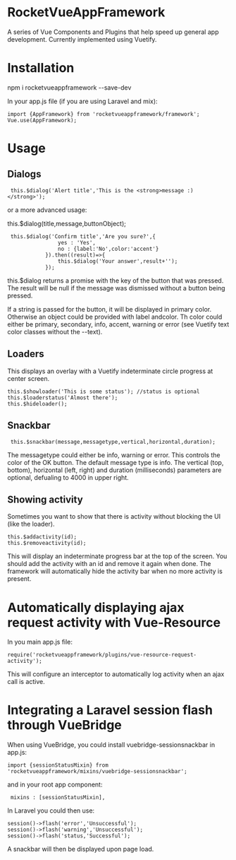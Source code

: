 # RocketVueAppFramework
A series of Vue Components and Plugins that help speed up general app development. Currently implemented using Vuetify.

# Installation
npm i rocketvueappframework --save-dev

In your app.js file (if you are using Laravel and mix):
```
import {AppFramework} from 'rocketvueappframework/framework';
Vue.use(AppFramework);
```

# Usage

## Dialogs
```
 this.$dialog('Alert title','This is the <strong>message :)</strong>');
```

or a more advanced usage:

this.$dialog(title,message,buttonObject);

```
 this.$dialog('Confirm title','Are you sure?',{
                yes : 'Yes',
                no : {label:'No',color:'accent'}
            }).then((result)=>{
                this.$dialog('Your answer',result+'');
            });

```

this.$dialog returns a promise with the key of the button that was pressed. The result will be null if the message was dismissed without a button being pressed.

If a string is passed for the button, it will be displayed in primary color. Otherwise an object could be provided with label andcolor. Th color could either be primary, secondary, info, accent, warning or error 
(see Vuetify text color classes without the --text).


## Loaders
This displays an overlay with a Vuetify indeterminate circle progress at center screen.
```
this.$showloader('This is some status'); //status is optional
this.$loaderstatus('Almost there');
this.$hideloader();
```
## Snackbar
```
 this.$snackbar(message,messagetype,vertical,horizontal,duration);
```
The messagetype could either be info, warning or error. This controls the color of the OK button. The default message type is info.
The vertical (top, bottom), horizontal (left, right) and duration (milliseconds) parameters are optional, defualing to 4000 in upper right.

## Showing activity
Sometimes you want to show that there is activity without blocking the UI (like the loader).

```
this.$addactivity(id);
this.$removeactivity(id);
```
This will display an indeterminate progress bar at the top of the screen. You should add the activity with an id and remove it again when done. The framework will automatically hide the activity bar when no more activity is present.

# Automatically displaying ajax request activity with Vue-Resource
In you main app.js file:
```
require('rocketvueappframework/plugins/vue-resource-request-activity');
```
This will configure an interceptor to automatically log activity when an ajax call is active.

# Integrating a Laravel session flash through VueBridge

When using VueBridge, you could install vuebridge-sessionsnackbar in app.js:
```
import {sessionStatusMixin} from 'rocketvueappframework/mixins/vuebridge-sessionsnackbar';
```
and in your root app component:
```
 mixins : [sessionStatusMixin],
```

In Laravel you could then use:

```
session()->flash('error','Unsuccessful');
session()->flash('warning','Unsuccessful');
session()->flash('status,'Successful');
```

A snackbar will then be displayed upon page load.


